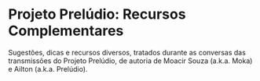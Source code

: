 # Projeto Prelúdio: Recursos Complementares

Sugestões, dicas e recursos diversos, tratados durante as conversas das transmissões do Projeto Prelúdio, de autoria de Moacir Souza (a.k.a. Moka) e Ailton (a.k.a. Prelúdio).
